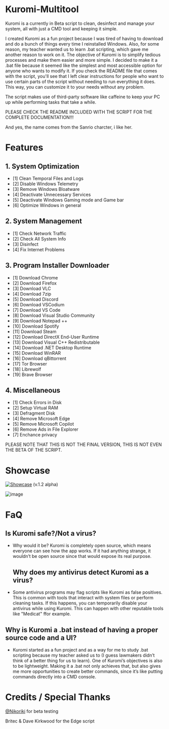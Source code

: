 # Kuromi-Multitool
Kuromi is a currently in Beta script to clean, desinfect and manage your system, all with just a CMD tool and keeping it simple.

I created Kuromi as a fun project because I was tired of having to download and do a bunch of things every time I reinstalled Windows. Also, for some reason, my teacher wanted us to learn .bat scripting, which gave me another reason to work on it. The objective of Kuromi is to simplify tedious processes and make them easier and more simple.
I decided to make it a .bat file because it seemed like the simplest and most accessible option for anyone who wants to modify it. If you check the README file that comes with the script, you'll see that I left clear instructions for people who want to use certain parts of the script without needing to run everything it does. This way, you can customize it to your needs without any problem.

The script makes use of third-party software like caffeine to keep your PC up while performing tasks that take a while.

PLEASE CHECK THE README INCLUDED WITH THE SCRIPT FOR THE COMPLETE DOCUMENTATION!!!

And yes, the name comes from the Sanrio charcter, i like her.

# Features

## 1. System Optimization
- [1] Clean Temporal Files and Logs
- [2] Disable Windows Telemetry
- [3] Remove Windows Bloatware
- [4] Deactivate Unnecessary Services
- [5] Deactivate Windows Gaming mode and Game bar
- [6] Optimize Windows in general

## 2. System Management
- [1] Check Network Traffic
- [2] Check All System Info
- [3] Disinfect
- [4] Fix Internet Problems

## 3. Program Installer Downloader
- [1] Download Chrome
- [2] Download Firefox
- [3] Download VLC
- [4] Download 7zip
- [5] Download Discord
- [6] Download VSCodium
- [7] Download VS Code
- [8] Download Visual Studio Community
- [9] Download Notepad ++
- [10] Download Spotify
- [11] Download Steam
- [12] Download DirectX End-User Runtime
- [13] Download Visual C++ Redistributable 
- [14] Download .NET Desktop Runtime 
- [15] Download WinRAR 
- [16] Download qBittorrent
- [17] Tor Browser
- [18] Librewolf
- [19] Brave Browser


## 4. Miscellaneous
- [1] Check Errors in Disk
- [2] Setup Virtual RAM
- [3] Defragment Disk
- [4] Remove Microsoft Edge
- [5] Remove Microsoft Copilot
- [6] Remove Ads in File Explorer
- [7] Enchance privacy

PLEASE NOTE THAT THIS IS NOT THE FINAL VERSION, THIS IS NOT EVEN THE BETA OF THE SCRIPT.

# Showcase

[![Showcase](https://img.youtube.com/vi/oAQT528ixi8/0.jpg)](https://youtu.be/oAQT528ixi8)
(v.1.2 alpha)


![image](https://github.com/user-attachments/assets/f3c084bf-3a8f-441c-86b5-0437c342315f)

# FaQ

## Is Kuromi safe?/Not a virus?

- Why would it be? Kuromi is completely open source, which means everyone can see how the app works. If it had anything strange, it wouldn’t be open source since that would expose its real purpose.

  ## Why does my antivirus detect Kuromi as a virus?
- Some antivirus programs may flag scripts like Kuromi as false positives. This is common with tools that interact with system files or perform cleaning tasks. If this happens, you can temporarily disable your antivirus while using Kuromi. This can happen with other reputable tools like "Medicat" ffor example.

## Why is Kuromi a .bat instead of having a proper source code and a UI?

- Kuromi started as a fun project and as a way for me to study .bat scripting because my teacher asked us to (I guess lawmakers didn’t think of a better thing for us to learn). One of Kuromi’s objectives is also to be lightweight. Making it a .bat not only achieves that, but also gives me more opportunities to create better commands, since it’s like putting commands directly into a CMD console.


# Credits / Special Thanks

[@Nikoriki](https://info.nikota.dev/) for beta testing

Britec & Dave Kirkwood for the Edge script
